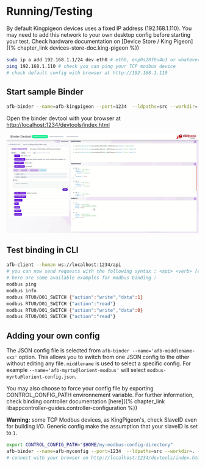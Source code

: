 # Running/Testing

By default Kingpigeon devices uses a fixed IP address (192.168.1.110).
You may need to add this network to your own desktop config before
starting your test. Check hardware documentation on
[Device Store / King Pigeon]({% chapter_link devices-store-doc.king-pigeon %})

```bash
sudo ip a add 192.168.1.1/24 dev eth0 # eth0, enp0s20f0u4u1 or whatever is your ethernet card name
ping 192.168.1.110 # check you can ping your TCP modbus device
# check default config with browser at http://192.168.1.110
```

## Start sample Binder

```bash
afb-binder --name=afb-kingpigeon --port=1234  --ldpaths=src --workdir=. --verbose
```

Open the binder devtool with your browser at <http://localhost:1234/devtools/index.html>

![afb-ui-devtool modbus Screenshot](assets/afb-ui-devtool_modbus_Screenshot.png)

## Test binding in CLI

```bash
afb-client --human ws://localhost:1234/api
# you can now send requests with the following syntax : <api> <verb> [eventual data in json format]
# here are some available examples for modbus binding :
modbus ping
modbus info
modbus RTU0/D01_SWITCH {"action":"write","data":1}
modbus RTU0/D01_SWITCH {"action":"read"}
modbus RTU0/D01_SWITCH {"action":"write","data":0}
modbus RTU0/D01_SWITCH {"action":"read"}
```

## Adding your own config

The JSON config file is selected from `afb-binder --name='afb-middlename-xxx'`
option. This allows you to switch from one JSON config to the other
without editing any file. `middlename` is used to select a specific
config. For example `--name='afb-myrtu@lorient-modbus'` will select
`modbus-myrtu@lorient-config.json`.

You may also choose to force your config file by exporting
CONTROL_CONFIG_PATH environnement variable. For further information,
check binding controller documentation
[here]({% chapter_link libappcontroller-guides.controller-configuration %})

**Warning:** some TCP Modbus devices, as KingPigeon's, check SlaveID
even for building I/O. Generic config make the assumption that your
slaveID is set to `1`.

```bash
export CONTROL_CONFIG_PATH="$HOME/my-modbus-config-directory"
afb-binder --name=afb-myconfig --port=1234  --ldpaths=src --workdir=. --verbose
# connect with your browser on http://localhost:1234/devtools/index.html
```
